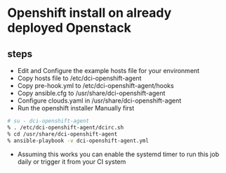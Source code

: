 # Openshift install on already deployed Openstack

## steps ##

* Edit and Configure the example hosts file for your environment
* Copy hosts file to /etc/dci-openshift-agent
* Copy pre-hook.yml to /etc/dci-openshift-agent/hooks
* Copy ansible.cfg to /usr/share/dci-openshift-agent
* Configure clouds.yaml in /usr/share/dci-openshift-agent
* Run the openshift installer Manually first

```bash
# su - dci-openshift-agent
% . /etc/dci-openshift-agent/dcirc.sh
% cd /usr/share/dci-openshift-agent
% ansible-playbook -v dci-openshift-agent.yml
```

* Assuming this works you can enable the systemd timer to run this job daily or trigger it from your CI system
